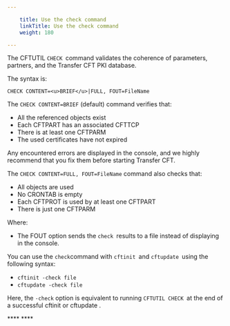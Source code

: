 ```yaml
---

    title: Use the check command
    linkTitle: Use the check command
    weight: 180

---
```

The CFTUTIL <span class="code">`CHECK `</span>command validates the coherence of parameters, partners, and the Transfer CFT PKI database.

The syntax is:

```
CHECK CONTENT=<u>BRIEF</u>|FULL, FOUT=FileName
```

The <span class="code">`CHECK CONTENT=BRIEF`</span> (default) command verifies that:

- All the referenced objects exist
- Each CFTPART has an associated CFTTCP
- There is at least one CFTPARM
- The used certificates have not expired

Any encountered errors are displayed in the console, and we highly recommend that you fix them before starting Transfer CFT.

The <span class="code">`CHECK CONTENT=FULL, FOUT=FileName`</span> command also checks that:

- All objects are used
- No CRONTAB is empty
- Each CFTPROT is used by at least one CFTPART
- There is just one CFTPARM

Where:

- The FOUT option sends the <span class="code">`check `</span>results to a file instead of displaying in the console.

You can use the <span class="code">`check`</span>command with <span class="code">`cftinit `</span>and <span class="code">`cftupdate `</span>using the following syntax:

- `cftinit -check file`
- `cftupdate -check file`

Here, the <span class="code">`-check`</span> option is equivalent to running <span class="code">`CFTUTIL CHECK `</span>at the end of a successful cftinit or cftupdate .

**** ****
